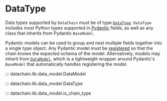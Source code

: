 # DataType

Data types supported by `DataChain` must be of type
[`DataType`](#datachain.lib.data_model.DataType). `DataType` includes most Python types
supported in [Pydantic](https://docs.pydantic.dev) fields, as well as any class that
inherits from Pydantic `BaseModel`.

Pydantic models can be used to group and nest multiple fields together into a single
type object.  Any Pydantic model must be
[registered](#datachain.lib.data_model.DataModel.register) so that the chain knows the
expected schema of the model. Alternatively, models may inherit from
[`DataModel`](#datachain.lib.data_model.DataModel), which is a lightweight wrapper
around Pydantic's `BaseModel` that automatically handles registering the model.

::: datachain.lib.data_model.DataModel

::: datachain.lib.data_model.DataType

::: datachain.lib.data_model.is_chain_type

